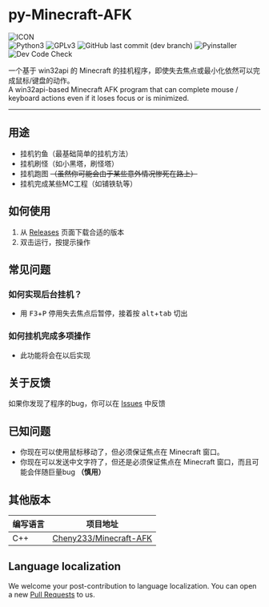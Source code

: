 # py-Minecraft-AFK
![ICON](https://img.xiao-jin.xyz/2020/03/25/07f1e7d0de1f6.png)  
![Python3](https://img.shields.io/badge/Python-3.7+-blue?color=3776AB&&logo=python) ![GPLv3](https://img.shields.io/github/license/jinzhijie/py-Minecraft-AFK) ![GitHub last commit (dev branch)](https://img.shields.io/github/last-commit/jinzhijie/py-Minecraft-AFK/dev) ![Pyinstaller](https://github.com/jinzhijie/py-Minecraft-AFK/workflows/Pyinstaller/badge.svg) ![Dev Code Check](https://github.com/jinzhijie/py-Minecraft-AFK/workflows/Dev%20Code%20Check/badge.svg?branch=dev)

一个基于 win32api 的 Minecraft 的挂机程序，即使失去焦点或最小化依然可以完成鼠标/键盘的动作。  
A win32api-based Minecraft AFK program that can complete mouse / keyboard actions even if it loses focus or is minimized.

---
## 用途
- 挂机钓鱼（最基础简单的挂机方法）
- 挂机刷怪（如小黑塔，刷怪塔）
- 挂机跑图 ~~（虽然你可能会由于某些意外情况惨死在路上）~~
- 挂机完成某些MC工程（如铺铁轨等）

## 如何使用
1. 从 [Releases](https://github.com/jinzhijie/py-Minecraft-AFK/releases) 页面下载合适的版本
2. 双击运行，按提示操作

## 常见问题
### 如何实现后台挂机？
- 用 <kbd>F3</kbd>+<kbd>P</kbd> 停用失去焦点后暂停，接着按 <kbd>alt</kbd>+<kbd>tab</kbd> 切出

### 如何挂机完成多项操作
- 此功能将会在以后实现

## 关于反馈
如果你发现了程序的bug，你可以在 [Issues](https://github.com/jinzhijie/py-Minecraft-AFK/issues/new) 中反馈

## 已知问题
- 你现在可以使用鼠标移动了，但必须保证焦点在 Minecraft 窗口。
- 你现在可以发送中文字符了，但还是必须保证焦点在 Minecraft 窗口，而且可能会伴随巨量bug **（慎用）**


## 其他版本
| 编写语言 | 项目地址 |
| ---- | ---- |
| C++ | [Cheny233/Minecraft-AFK](https://github.com/Cheny233/Minecraft-AFK) |

## Language localization
We welcome your post-contribution to language localization. You can open a new [Pull Requests](https://github.com/jinzhijie/py-Minecraft-AFK/pulls) to us.
